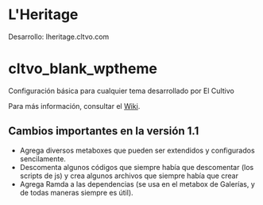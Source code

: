 # L'Heritage

Desarrollo:  lheritage.cltvo.com


cltvo_blank_wptheme
===================

Configuración básica para cualquier tema desarrollado por El Cultivo

Para más información, consultar el [Wiki](https://github.com/el-cultivo/cltvo-blank-wptheme/wiki).


## Cambios importantes en la versión 1.1
* Agrega diversos metaboxes que pueden ser extendidos y configurados sencilamente.
* Descomenta algunos códigos que siempre había que descomentar (los scripts de js) y crea algunos archivos que siempre había que crear
* Agrega Ramda a las dependencias (se usa en el metabox de Galerías, y de todas maneras siempre es útil).
